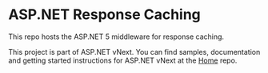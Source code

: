 ASP.NET Response Caching
========

This repo hosts the ASP.NET 5 middleware for response caching.

This project is part of ASP.NET vNext. You can find samples, documentation and getting started instructions for ASP.NET vNext at the [Home](https://github.com/aspnet/home) repo.
